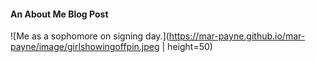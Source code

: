 #### An About Me Blog Post
![Me as a sophomore on signing day.](https://mar-payne.github.io/mar-payne/image/girlshowingoffpin.jpeg | height=50)
 
